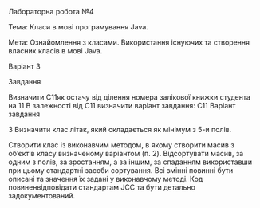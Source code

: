 Лабораторна робота №4

Тема:  Класи в мові програмування Java.

Мета:  Ознайомлення з класами. Використання існуючих та створення власних класів в мові Java.

Варіант 3

Завдання

Визначити C11як остачу від ділення номера залікової книжки студента на 11
В залежності від C11 визначити варіант завдання:
C11	Варіант завдання

3	Визначити клас літак, який складається як мінімум з 5-и полів.

Створити клас із виконавчим методом, в якому створити масив з об’єктів класу визначеному варіантом (п. 2). Відсортувати масив, за одним з полів, за зростанням, а за іншим, за спаданням використавши при цьому стандартні засоби сортування. Всі змінні повинні бути описані та значення їх задані у виконавчому методі. Код повиненвідповідати стандартам JCC та бути детально задокументований.
